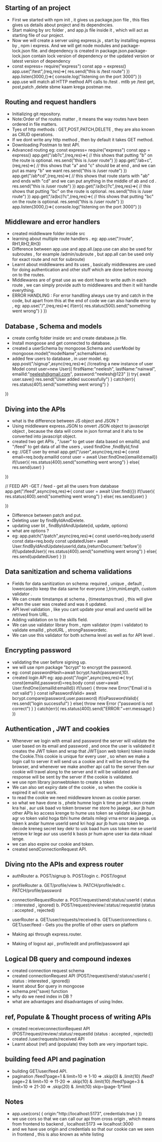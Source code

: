 ## Starting of an project
- First we started with npm init , it gives us package.json file , this files gives us details about project and its dependncies.
- Start making by src folder , and app.js file inside it , which will act as starting file of our project.
- Now we will create a server using express.js , start by installing express by , npm i express. And we will get node modules and     package-lock.json file. and dependency is created in package.json.package-lock.json contain lock version of dependency or the updated version or latest version of dependency
- const express= require("express")
  const app = express()
  app.use("/test",(req,res)=>{
    res.send("this is /test route")
  })
  app.listen(3000,()=>{
    console.log("listening on the port 3000")
  })
- app.use will match all HTTP method API calls to /test . mtlb ye /test get, post,patch ,delete sbme kaam krega postman me.

## Routing and request handlers
- Initializing git repository.
- Note:Order of the routes matter , it means the way routes have been ordered in file matters.
- Tyes of http methods : GET,POST,PATCH,DELETE , they are also known as CRUD operations.
- If we dont write any http method , then by default it takes GET method.
- Downloading Postman to test API.
- Advanced routing
   eg: const express= require("express")
const app = express()
app.get("/ab?c",(req,res)=>{
    // this shows that putting "b" on the route is optional.
    res.send("this is /user route")
})
app.get("/ab+c",(req,res)=>{
    // this shows that "a" and "c" should be at end , and we can put as many "b" we want
    res.send("this is /user route")
})
app.get("/ab*cd",(req,res)=>{
    // this shows that route starts with "ab" and ends with "cd" and we can put anything in the middle of ab and cd .
    res.send("this is /user route")
})
app.get("/a(bc)?c",(req,res)=>{
    // this shows that putting "bc" on the route is optional.
    res.send("this is /user route")
})
app.get("/a(bc)?c",(req,res)=>{
    // this shows that putting "bc" on the route is optional.
    res.send("this is /user route")
})
app.listen(3000,()=>{
    console.log("listening on the port 3000")
})

## Middleware and error handlers
- created  middleware folder inside src
- learning about multiple route handlers .
   eg: app.use("/route", RH1,RH2,RH3)
- Difference between app.use and app.all.(app.use can also be used for subroutes , for example /admin/subroute , but app.all can be used only for exact route and not for subroute)
- Learnt about middlewares and its uses , basically middlewares are used for doing authentication and other stuff which are done before moving on to the routes.
- Middlewares are of great use as we dont have to write auth in each route , we can simply provide auth to middlewares and then it will handle everything.
- ERROR HANDLING : For error handlling always use try and catch in the code, but apart from this at the end of code we can also handle error by , 
 eg: app.use("/",(req,res)=>{
    if(err){
        res.status(500).send("something went wrong")
    }
 })

 ## Database , Schema and models
- create config folder inside src and create database.js file.
- Install mongoose and get connected to database.
- created a userSchema by mongoose.Schema and userModel by mongoose.model("modelName",schemaName).
- added few users to database , in user model.
eg: app.post("/signup",async(req,res)=>{
    //creating a new instance of user Model
    const user=new User({
        firstName:"neelesh",
        lastName:"nainwal",
        emailId:"neelesh@gmail.com",
        password:"neelesh@123"
})
try{
    await user.save()
    res.send("User added successfully")
}
catch(err){
    res.status(401).send("something went wrong")
}

})

## Diving into the APIs
- what is the difference between JS object and JSON ?
- Using middleware express.JSON to onvert JSON object to javascript object , because the data will come in json format and it ahs to be converted into javascript object.
- created two get APIs , "/user" to get user data based on emailId, and "/feed" to get data of all the users , used findOne ,findById,find
- eg:
//GET user by email
app.get("/user",async(req,res)=>{
    const email=req.body.emailId
    const user = await User.findOne({emailId:email})
    if(!user){
        res.status(400).send("something went wrong")
    }
    else{
        res.send(user)
    }
   
})

// FEED API -GET / feed - get all the users from database
app.get("/feed",async(req,res)=>{
   const user = await User.find({})
   if(!user){
     res.status(400).send("something went wrong")
   }
   else{
    res.send(user)
   }
 
})
- Difference between patch and put.
- Deleting user by findByIdAndDelete.
- updating user bt , findByIdAndUpdate(id, update, options) 
- what are options ?
- eg: app.patch("/patch",async(req,res)=>{
    const userId=req.body.userId
    const data=req.body
   const updatedUser= await User.findByIdAndUpdate(userId,data,{returnDocument:'before'})
    if(!updatedUser){
        res.status(400).send("something went wrong")
    }
    else{
        res.send(updatedUser)
    }
})

## Data sanitization and schema validations
- Fields for data sanitization on schema: required , unique , default , lowercase(to keep the data same for everyone ),trim,minLength, custom validator .
- We can create timstamps at schema , {timestamps:true} , this will give when the user was created and was it updated.
- API level validation , like you cant update your email and userId will be retrived from URL.
- Adding validation on to the skills field.
- We can use validator library from , npm validator (npm i validator) to validate emailId , photURL , strongPasswordetc.
- We can use this validator for both schema level as well as for API level .

## Encrypting password
- validating the user before signing up.
- we will use npm package "bcrypt" to encrypt the password.
- eg: const passwordHash=await bcrypt.hash(password,10).
- created login API
  eg: app.post("/login",async(req,res)=>{
  try{
   const{emailId,password}=req.body
    const user=await User.findOne({emailId:emailId})
    if(!user)
    {
        throw new Error("Email id is not valid")
    }
   const isPasswordValid= await bcrypt.compare(password,user.password)
   if(isPasswordValid){
    res.send("login successful")
   }
   else{
    throw new Error ("password is not correct")
   }
    }
    catch(err){
        res.status(400).send("ERROR:"+err.message)
    }
})

## Authentication , JWT and cookies
- Whenever we login with email and password the server will validate the user based on its email and password , and once the user is validated it creates the JWT token and wrap that JWT(json web token) token inside the Cookie.This cookie is unique for every user , so when we make a login call to server it will send us a cookie and it will be stored by the browser, and whenever we make another api call to the server then our cookie will travel along to the server and it  will be validated and response will be sent by the server if the cookie is validated.
- we use npm library jsonwebtoken to create a token
- We can also set expiry date of the cookie , so when the cookie is expired it wil not work.
- to read the cookie we need middleware known as cookie parser.
- so what we have done is , phele humne login k time pe jwt token create kra hai , aur usk baad vo token browser me store ho jaaega , aur jb hum other APIs ko access krenge to hume uss token se validate kia jaaega , agr vo token valid hoga tbhi hume details milegi vrna error aa jaaega. us token k andar humne userId send kri hogi aur jb hum uss token ko decode kreneg secret key dekr to usk baad hum uss token me se userId retrieve kr lege aur uss userId k basis pr hum apne user ka data nikaal lenge.
- we can also expire our cookie and token.
- created sendConnectionRequest API.

## Diving nto the APIs and express router
- authRouter
a. POST/signup
b. POST/login
c. POST/logout

- profileRouter
a. GET/profile/view
b. PATCH/profile/edit
c. PATCH/profile/password

- connectionRequestRouter
a. POST/request/send/:status/:userId ( status : interested , ignored)
b. POST/request/review/:status/:requestId (status : accepted , rejected)

- userRouter
a. GET/user/requests/received
b. GET/user/connections
c. GET/user/feed - Gets you the profile of other users on platform

- Making api through express.router.
- Making of logout api , profile/edit and profile/password api

## Logical DB query and compound indexes
- created connection request schema
- created connectionRequest API (POST/request/send/:status/:userId ( status : interested , ignored))
- learnt about $or query in mongoose
- schema.pre("save) function  
- why do we need index in DB ?
- what are advantages and disadvantages of using Index.

## ref, Populate & Thought process of writing APIs
- created receiveconnectionRequest API (POST/request/review/:status/:requestId (status : accepted , rejected))
- created /user/requests/received API 
- Learnt about (ref) and (populate) they both are very important topic. 

## building feed API and pagination
- building GET/user/feed API.
- pagination
/feed?page=1 & limit=10 => 1-10 => .skip(0) & .limit(10)
/feed?page=2 & limit=10 => 11-20 => .skip(10) & .limit(10)
/feed?page=3 & limit=10 => 21-30 => .skip(20) & .limit(10)
skip=(page-1)*limit




## Notes
- app.use(cors(
    {
        origin:"http://localhost:5173",
        credentials:true
    }
))
- we use cors so that we can call our api from cross origin , which means from frontend to backend , localhost:5173 ==> localhost:3000
- and we have use origin and credentials so that our cookie can we seen in frontend , this is also known as white listing 